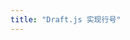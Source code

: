 ```yaml
---
title: "Draft.js 实现行号"
---
```


<script async src="https://jsfiddle.net/72subv99/embed/js,css,result/dark/"></script>
